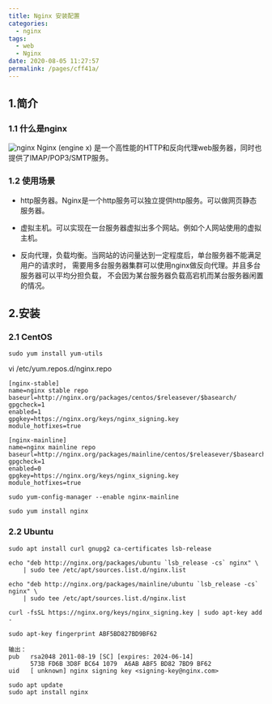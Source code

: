 ```yaml
---
title: Nginx 安装配置
categories:
  - nginx
tags:
  - web
  - Nginx
date: 2020-08-05 11:27:57
permalink: /pages/cff41a/
---
```

## 1.简介
### 1.1 什么是nginx
![nginx](https://www.zzcdev.cn/myblob/mdimg/nginx00.png)
Nginx (engine x) 是一个高性能的HTTP和反向代理web服务器，同时也提供了IMAP/POP3/SMTP服务。
<!-- more -->

### 1.2 使用场景
- http服务器。Nginx是一个http服务可以独立提供http服务。可以做网页静态服务器。

- 虚拟主机。可以实现在一台服务器虚拟出多个网站。例如个人网站使用的虚拟主机。

- 反向代理，负载均衡。当网站的访问量达到一定程度后，单台服务器不能满足用户的请求时，
需要用多台服务器集群可以使用nginx做反向代理。并且多台服务器可以平均分担负载，
不会因为某台服务器负载高宕机而某台服务器闲置的情况。

## 2.安装
### 2.1 CentOS
```
sudo yum install yum-utils
```
vi /etc/yum.repos.d/nginx.repo
```
[nginx-stable]
name=nginx stable repo
baseurl=http://nginx.org/packages/centos/$releasever/$basearch/
gpgcheck=1
enabled=1
gpgkey=https://nginx.org/keys/nginx_signing.key
module_hotfixes=true

[nginx-mainline]
name=nginx mainline repo
baseurl=http://nginx.org/packages/mainline/centos/$releasever/$basearch/
gpgcheck=1
enabled=0
gpgkey=https://nginx.org/keys/nginx_signing.key
module_hotfixes=true
```
```
sudo yum-config-manager --enable nginx-mainline

sudo yum install nginx
```

### 2.2 Ubuntu
```
sudo apt install curl gnupg2 ca-certificates lsb-release
```
```
echo "deb http://nginx.org/packages/ubuntu `lsb_release -cs` nginx" \
    | sudo tee /etc/apt/sources.list.d/nginx.list
```
```
echo "deb http://nginx.org/packages/mainline/ubuntu `lsb_release -cs` nginx" \
    | sudo tee /etc/apt/sources.list.d/nginx.list
```
```
curl -fsSL https://nginx.org/keys/nginx_signing.key | sudo apt-key add -
```

```
sudo apt-key fingerprint ABF5BD827BD9BF62

输出：
pub   rsa2048 2011-08-19 [SC] [expires: 2024-06-14]
      573B FD6B 3D8F BC64 1079  A6AB ABF5 BD82 7BD9 BF62
uid   [ unknown] nginx signing key <signing-key@nginx.com>
```
```
sudo apt update
sudo apt install nginx
```
